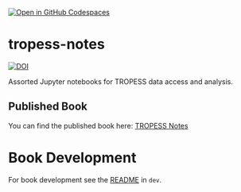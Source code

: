 [![Open in GitHub Codespaces](https://github.com/codespaces/badge.svg)](https://codespaces.new/swiftsoftwaregroup/tropess-notes-python)

# tropess-notes

[![DOI](https://zenodo.org/badge/650417988.svg)](https://zenodo.org/badge/latestdoi/650417988)

Assorted Jupyter notebooks for TROPESS data access and analysis. 

## Published Book

You can find the published book here: [TROPESS Notes](https://swiftsoftwaregroup.github.io/tropess-notes/)

# Book Development

For book development see the [README](dev/README.md) in `dev`.

